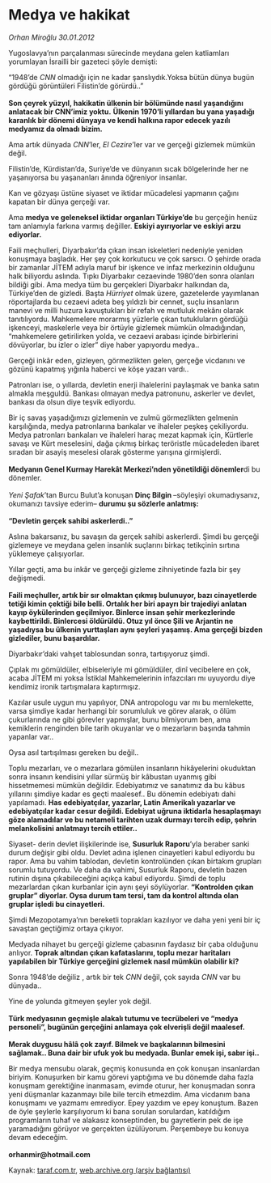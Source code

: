 # Medya ve hakikat

*Orhan Miroğlu 30.01.2012*

<div class="yazi"><p>Yugoslavya’nın parçalanması sürecinde meydana gelen katliamları yorumlayan İsrailli bir gazeteci şöyle demişti:</p>
<p>“1948’de <i>CNN</i> olmadığı için ne kadar şanslıydık.Yoksa bütün dünya bugün gördüğü görüntüleri Filistin’de görürdü..”<br/><br/><b>Son çeyrek yüzyıl, hakikatin ülkenin bir bölümünde nasıl yaşandığını anlatacak bir CNN’imiz yoktu.</b> <b>Ülkenin 1970’li yıllardan bu yana yaşadığı karanlık bir dönemi dünyaya ve kendi halkına rapor edecek yazılı medyamız da olmadı bizim.</b> </p>
<p>Ama artık dünyada <i>CNN</i>’ler, <i>El Cezire</i>’ler var ve gerçeği gizlemek mümkün değil.</p>
<p>Filistin’de, Kürdistan’da, Suriye’de ve dünyanın sıcak bölgelerinde her ne yaşanıyorsa bu yaşananları ânında öğreniyor insanlar. </p>
<p>Kan ve gözyaşı üstüne siyaset ve iktidar mücadelesi yapmanın çağını kapatan bir dünya gerçeği var.</p>
<p>Ama <b>medya ve geleneksel iktidar organları Türkiye’de</b> bu gerçeğin henüz tam anlamıyla farkına varmış değiller. <b>Eskiyi ayırıyorlar ve eskiyi arzu ediyorlar.</b> </p>
<p>Faili meçhulleri, Diyarbakır’da çıkan insan iskeletleri nedeniyle yeniden konuşmaya başladık. Her şey çok korkutucu ve çok sarsıcı. O şehirde orada bir zamanlar JİTEM adıyla maruf bir işkence ve infaz merkezinin olduğunu halk biliyordu aslında. Tıpkı Diyarbakır cezaevinde 1980’den sonra olanları bildiği gibi. Ama medya tüm bu gerçekleri Diyarbakır halkından da, Türkiye’den de gizledi. Başta <i>Hürriyet</i> olmak üzere, gazetelerde yayımlanan röportajlarda bu cezaevi adeta beş yıldızlı bir cennet, suçlu insanların manevi ve milli huzura kavuştukları bir refah ve mutluluk mekânı olarak tanıtılıyordu. Mahkemelere morarmış yüzlerle çıkan tutukluların gördüğü işkenceyi, maskelerle veya bir örtüyle gizlemek mümkün olmadığından, “mahkemelere getirilirken yolda, ve cezaevi arabası içinde birbirlerini dövüyorlar, bu izler o izler” diye haber yapıyordu medya.. </p>
<p>Gerçeği inkâr eden, gizleyen, görmezlikten gelen, gerçeğe vicdanını ve gözünü kapatmış yığınla haberci ve köşe yazarı vardı..</p>
<p>Patronları ise, o yıllarda, devletin enerji ihalelerini paylaşmak ve banka satın almakla meşguldü. Bankası olmayan medya patronunu, askerler ve devlet, bankası da olsun diye teşvik ediyordu. </p>
<p>Bir iç savaş yaşadığımızı gizlemenin ve zulmü görmezlikten gelmenin karşılığında, medya patronlarına bankalar ve ihaleler peşkeş çekiliyordu. Medya patronları bankaları ve ihaleleri haraç mezat kapmak için, Kürtlerle savaşı ve Kürt meselesini, dağa çıkmış birkaç teröristle mücadeleden ibaret sıradan bir asayiş meselesi olarak gösterme yarışına girmişlerdi.<br/><br/><b>Medyanın Genel Kurmay Harekât Merkezi’nden yönetildiği dönemler</b>di bu dönemler.<br/><br/><i>Yeni Şafak</i>’tan Burcu Bulut’a konuşan <b>Dinç Bilgin </b>–söyleşiyi okumadıysanız, okumanızı tavsiye ederim– <b>durumu şu sözlerle anlatmış:<br/><br/></b><b>“Devletin gerçek sahibi askerlerdi..”</b></p>
<p>Aslına bakarsanız, bu savaşın da gerçek sahibi askerlerdi. Şimdi bu gerçeği gizlemeye ve meydana gelen insanlık suçlarını birkaç tetikçinin sırtına yüklemeye çalışıyorlar.</p>
<p>Yıllar geçti, ama bu inkâr ve gerçeği gizleme zihniyetinde fazla bir şey değişmedi.<br/><br/><b>Faili meçhuller, artık bir sır olmaktan çıkmış bulunuyor, bazı cinayetlerde tetiği kimin çektiği bile belli. Ortalık her biri apayrı bir trajediyi anlatan kayıp öykülerinden geçilmiyor. Binlerce insan şehir merkezlerinde kaybettirildi. Binlercesi öldürüldü. Otuz yıl önce Şili ve Arjantin ne yaşadıysa bu ülkenin yurttaşları aynı şeyleri yaşamış. Ama gerçeği bizden gizlediler, bunu başardılar. </b></p>
<p>Diyarbakır’daki vahşet tablosundan sonra, tartışıyoruz şimdi.</p>
<p>Çıplak mı gömüldüler, elbiseleriyle mi gömüldüler, dinî vecibelere en çok, acaba JİTEM mi yoksa İstiklal Mahkemelerinin infazcıları mı uyuyordu diye kendimiz ironik tartışmalara kaptırmışız. </p>
<p>Kazılar usule uygun mu yapılıyor, DNA antropologu var mı bu memlekette, varsa şimdiye kadar herhangi bir sorumluluk ve görev alarak, o ölüm çukurlarında ne gibi görevler yapmışlar, bunu bilmiyorum ben, ama kemiklerin renginden bile tarih okuyanlar ve o mezarların başında tahmin yapanlar var..</p>
<p>Oysa asıl tartışılması gereken bu değil..</p>
<p>Toplu mezarları, ve o mezarlara gömülen insanların hikâyelerini okuduktan sonra insanın kendisini yıllar sürmüş bir kâbustan uyanmış gibi hissetmemesi mümkün değildir. Edebiyatımız ve sanatımız da bu kâbus yıllarını şimdiye kadar es geçti maalesef.. Bu dönemin edebiyatı dahi yapılamadı. <b>Has edebiyatçılar, yazarlar, Latin Amerikalı yazarlar ve edebiyatçılar kadar cesur değildi. Edebiyat uğruna iktidarla hesaplaşmayı göze alamadılar ve bu netameli tarihten uzak durmayı tercih edip, şehrin melankolisini anlatmayı tercih ettiler..</b> </p>
<p>Siyaset- derin devlet ilişkilerinde ise, <b>Susurluk Raporu</b>’yla beraber sanki durum değişir gibi oldu. Devlet adına işlenen cinayetleri kabul ediyordu bu rapor. Ama bu vahim tablodan, devletin kontrolünden çıkan birtakım grupları sorumlu tutuyordu. Ve daha da vahimi, Susurluk Raporu, devletin bazen rutinin dışına çıkabileceğini açıkça kabul ediyordu. Şimdi de toplu mezarlardan çıkan kurbanlar için aynı şeyi söylüyorlar. <b>“Kontrolden çıkan gruplar” diyorlar. Oysa durum tam tersi, tam da kontrol altında olan gruplar işledi bu cinayetleri.</b> </p>
<p>Şimdi Mezopotamya’nın bereketli toprakları kazılıyor ve daha yeni yeni bir iç savaştan geçtiğimiz ortaya çıkıyor.</p>
<p>Medyada nihayet bu gerçeği gizleme çabasının faydasız bir çaba olduğunu anlıyor. <b>Toprak altından çıkan kafataslarını, toplu mezar haritaları yapılabilen bir Türkiye gerçeğini gizlemek nasıl mümkün olabilir ki?</b></p>
<p>Sonra 1948’de değiliz , artık bir tek <i>CNN</i> değil, çok sayıda <i>CNN</i> var bu dünyada..</p>
<p>Yine de yolunda gitmeyen şeyler yok değil.<br/><br/><b>Türk medyasının geçmişle alakalı tutumu ve tecrübeleri ve “medya personeli”, bugünün gerçeğini anlamaya çok elverişli değil maalesef. <br/><br/></b><b>Merak duygusu hâlâ çok zayıf. Bilmek ve başkalarının bilmesini sağlamak.. Buna dair bir ufuk yok bu medyada. Bunlar emek işi, sabır işi..</b></p>
<p>Bir medya mensubu olarak, geçmiş konusunda en çok konuşan insanlardan biriyim. Konuşurken bir kamu görevi yaptığıma ve bu dönemde daha fazla konuşmam gerektiğine inanmasam, evimde oturur, her konuşmadan sonra yeni düşmanlar kazanmayı bile bile tercih etmezdim. Ama vicdanım bana konuşmamı ve yazmamı emrediyor. Epey yazdım ve epey konuştum. Bazen de öyle şeylerle karşılıyorum ki bana sorulan sorulardan, katıldığım programların tuhaf ve alakasız konseptinden, bu gayretlerin pek de işe yaramadığını görüyor ve gerçekten üzülüyorum. Perşembeye bu konuya devam edeceğim.<br/><br/><b>orhanmir@hotmail.com</b></p>
</div>

Kaynak: [taraf.com.tr](http://www.taraf.com.tr/orhan-miroglu/makale-medya-ve-hakikat.htm), [web.archive.org (arşiv bağlantısı)](http://web.archive.org/web/20130721112813/http://www.taraf.com.tr/orhan-miroglu/makale-medya-ve-hakikat.htm)

